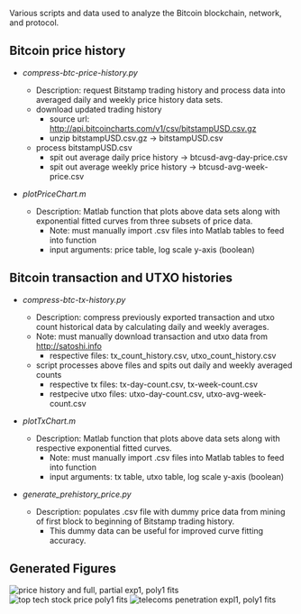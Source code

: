 Various scripts and data used to analyze the Bitcoin blockchain, network, and protocol.

## Bitcoin price history

 - _compress-btc-price-history.py_
   - Description: request Bitstamp trading history and process data into averaged daily and weekly price history data sets.
   - download updated trading history
     - source url: http://api.bitcoincharts.com/v1/csv/bitstampUSD.csv.gz
     - unzip bitstampUSD.csv.gz -> bitstampUSD.csv
   - process bitstampUSD.csv
     - spit out average daily price history -> btcusd-avg-day-price.csv
     - spit out average weekly price history -> btcusd-avg-week-price.csv

 - _plotPriceChart.m_
   - Description: Matlab function that plots above data sets along with exponential fitted curves from three subsets of price data.
     - Note: must manually import .csv files into Matlab tables to feed into function
     - input arguments: price table, log scale y-axis (boolean)

## Bitcoin transaction and UTXO histories

 - _compress-btc-tx-history.py_
   - Description: compress previously exported transaction and utxo count historical data by calculating daily and weekly averages.
   - Note: must manually download transaction and utxo data from http://satoshi.info
     - respective files: tx_count_history.csv, utxo_count_history.csv
   - script processes above files and spits out daily and weekly averaged counts
     - respective tx files: tx-day-count.csv, tx-week-count.csv
     - restpecive utxo files: utxo-day-count.csv, utxo-avg-week-count.csv

 - _plotTxChart.m_
   - Description: Matlab function that plots above data sets along with respective exponential fitted curves.
     - Note: must manually import .csv files into Matlab tables to feed into function
     - input arguments: tx table, utxo table, log scale y-axis (boolean)

 - _generate_prehistory_price.py_
   - Description: populates .csv file with dummy price data from mining of first block to beginning of Bitstamp trading history.
     - This dummy data can be useful for improved curve fitting accuracy.

## Generated Figures

![price history and full, partial exp1, poly1 fits](https://github.com/toadlyBroodle/bitcoin-analysis/blob/master/figs/bitstamp-btcusd-trading-price-full-partial-exp1-poly1-fits.png)
![top tech stock price poly1 fits](https://github.com/toadlyBroodle/bitcoin-analysis/blob/master/figs/top-corp-tech-stock-prices-week-fits.png)
![telecoms penetration expl1, poly1 fits](https://github.com/toadlyBroodle/bitcoin-analysis/blob/master/figs/world-bank-development-indicators-telecoms-penetration-exp1-poly1-fit.png)
